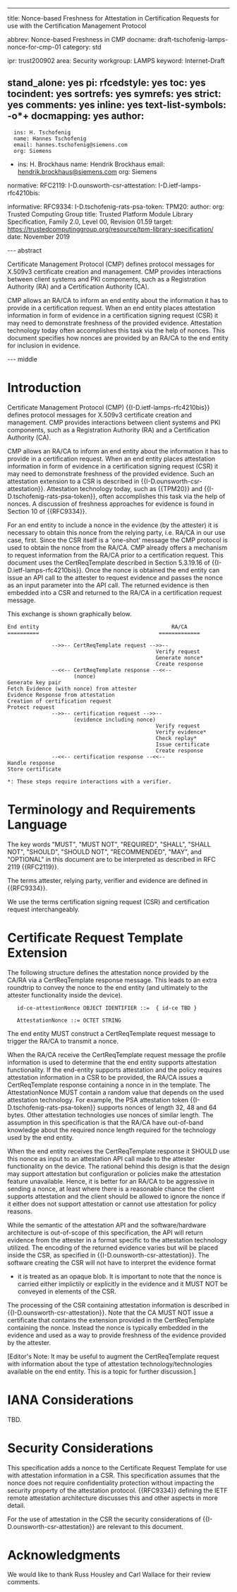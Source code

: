 ---
title: Nonce-based Freshness for Attestation in Certification Requests for use with the Certification Management Protocol

abbrev: Nonce-based Freshness in CMP
docname: draft-tschofenig-lamps-nonce-for-cmp-01
category: std

ipr: trust200902
area: Security
workgroup: LAMPS
keyword: Internet-Draft

stand_alone: yes
pi:
  rfcedstyle: yes
  toc: yes
  tocindent: yes
  sortrefs: yes
  symrefs: yes
  strict: yes
  comments: yes
  inline: yes
  text-list-symbols: -o*+
  docmapping: yes
author:
 -
      ins: H. Tschofenig
      name: Hannes Tschofenig
      email: hannes.tschofenig@siemens.com
      org: Siemens

 -
      ins: H. Brockhaus
      name: Hendrik Brockhaus
      email: hendrik.brockhaus@siemens.com
      org: Siemens


normative:
  RFC2119:
  I-D.ounsworth-csr-attestation:
  I-D.ietf-lamps-rfc4210bis:
  
informative:
  RFC9334:
  I-D.tschofenig-rats-psa-token:
  TPM20:
     author:
        org: Trusted Computing Group
     title: Trusted Platform Module Library Specification, Family 2.0, Level 00, Revision 01.59
     target: https://trustedcomputinggroup.org/resource/tpm-library-specification/
     date: November 2019

--- abstract

Certificate Management Protocol (CMP) defines protocol messages for
X.509v3 certificate creation and management. CMP provides interactions
between client systems and PKI components, such as a Registration
Authority (RA) and a Certification Authority (CA).

CMP allows an RA/CA to inform an end entity about the information
it has to provide in a certification request. When an end entity
places attestation information in form of evidence in a certification
signing request (CSR) it may need to demonstrate freshness of the
provided evidence. Attestation technology today often accomplishes
this task via the help of nonces. This document specifies how
nonces are provided by an RA/CA to the end entity for inclusion
in evidence.

--- middle

#  Introduction

Certificate Management Protocol (CMP) {{I-D.ietf-lamps-rfc4210bis}}
defines protocol messages for X.509v3 certificate creation and
management. CMP provides interactions between client systems and
PKI components, such as a Registration Authority (RA) and a
Certification Authority (CA).

CMP allows an RA/CA to inform an end entity about the information
it has to provide in a certification request. When an end entity
places attestation information in form of evidence in a
certification signing request (CSR) it may need to demonstrate
freshness of the provided evidence. Such an attestation extension
to a CSR is described in {{I-D.ounsworth-csr-attestation}}.
Attestation technology today, such as {{TPM20}} and
{{I-D.tschofenig-rats-psa-token}}, often accomplishes this task
via the help of nonces. A discussion of freshness approaches
for evidence is found in Section 10 of {{RFC9334}}.

For an end entity to include a nonce in the evidence (by the
attester) it is necessary to obtain this nonce from the relying
party, i.e. RA/CA in our use case, first. Since the CSR itself is
a 'one-shot' message the CMP protocol is used to obtain the nonce
from the RA/CA. CMP already offers a mechanism to request
information from the RA/CA prior to a certification request.
This document uses the CertReqTemplate described in
Section 5.3.19.16 of {{I-D.ietf-lamps-rfc4210bis}}. Once the nonce
is obtained the end entity can issue an API call to the attester
to request evidence and passes the nonce as an input parameter
into the API call. The returned evidence is then embedded into
a CSR and returned to the RA/CA in a certification request message.

This exchange is shown graphically below.

~~~
End entity                                          RA/CA
==========                                      =============

              -->>-- CertReqTemplate request -->>--
                                               Verify request
                                               Generate nonce*
                                               Create response
              --<<-- CertReqTemplate response --<<--
                     (nonce)
Generate key pair
Fetch Evidence (with nonce) from attester
Evidence Response from attestation
Creation of certification request
Protect request
              -->>-- certification request -->>--
                     (evidence including nonce)
                                               Verify request
                                               Verify evidence*
                                               Check replay*
                                               Issue certificate
                                               Create response
              --<<-- certification response --<<--
Handle response
Store certificate

*: These steps require interactions with a verifier.
~~~

# Terminology and Requirements Language

The key words "MUST", "MUST NOT", "REQUIRED", "SHALL", "SHALL NOT",
"SHOULD", "SHOULD NOT", "RECOMMENDED", "MAY", and "OPTIONAL" in this
document are to be interpreted as described in RFC 2119 {{RFC2119}}.

The terms attester, relying party, verifier and evidence are defined
in {{RFC9334}}.

We use the terms certification signing request (CSR) and certification
request interchangeably.

# Certificate Request Template Extension

The following structure defines the attestation nonce provided by the
CA/RA via a CertReqTemplate response message. This leads to an extra
roundtrip to convey the nonce to the end entity (and ultimately to
the attester functionality inside the device).

~~~
   id-ce-attestionNonce OBJECT IDENTIFIER ::=  { id-ce TBD }

   AttestationNonce ::= OCTET STRING
~~~

The end entity MUST construct a CertReqTemplate request message to trigger
the RA/CA to transmit a nonce.

When the RA/CA receive the CertReqTemplate
request message the profile information is used to determine that the
end entity supports attestation functionality. If the end-entity supports
attestation and the policy requires attestation information in a CSR to be
provided, the RA/CA issues a CertReqTemplate response containing a nonce in
in the template. The AttestationNonce MUST contain a random value that
depends on the used attestation technology. For example, the PSA attestation
token {{I-D.tschofenig-rats-psa-token}} supports nonces of length 32, 48
and 64 bytes. Other attestation technologies use nonces of similar length.
The assumption in this specification is that the RA/CA have out-of-band
knowledge about the required nonce length required for the technology used
by the end entity.

When the end entity receives the CertReqTemplate response it SHOULD use this
nonce as input to an attestation API call made to the attester functionality
on the device. The rational behind this design is that the design may support
attestation but configuration or policies make the attestation feature
unavailable. Hence, it is better for an RA/CA to be aggressive in sending
a nonce, at least where there is a reasonable chance the client supports
attestation and the client should be allowed to ignore the nonce if it either
does not support attestation or cannot use attestation for policy reasons.

While the semantic of the attestation API and the software/hardware
architecture is out-of-scope of this specification, the API will return
evidence from the attester in a format specific to the attestation technology
utilized. The encoding of the returned evidence varies but will be placed
inside the CSR, as specified in {{I-D.ounsworth-csr-attestation}}. The
software creating the CSR will not have to interpret the evidence format
- it is treated as an opaque blob. It is important to note that the
nonce is carried either implictily or explicitly in the evidence and
it MUST NOT be conveyed in elements of the CSR.

The processing of the CSR containing attestation information is described
in {{I-D.ounsworth-csr-attestation}}. Note that the CA MUST NOT issue
a certificate that contains the extension provided in the CertReqTemplate
containing the nonce. Instead the nonce is typically embedded in the
evidence and used as a way to provide freshness of the evidence provided
by the attester.

[Editor's Note: It may be useful to augment the CertReqTemplate request
with information about the type of attestation technology/technologies
available on the end entity. This is a topic for further discussion.]

#  IANA Considerations

TBD.

#  Security Considerations

This specification adds a nonce to the Certificate Request Template
for use with attestation information in a CSR. This specification
assumes that the nonce does not require confidentiality protection
without impacting the security property of the attestation protocol.
{{RFC9334}} defining the IETF remote attestation architecture
discusses this and other aspects in more detail.

For the use of attestation in the CSR the security considerations of
{{I-D.ounsworth-csr-attestation}} are relevant to this document.

#  Acknowledgments

We would like to thank Russ Housley and Carl Wallace for their review comments.
